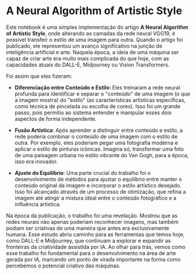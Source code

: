 # A Neural Algorithm of Artistic Style

Este notebook é uma simples implementação do artigo **A Neural Algorithm of Artistic Style**, onde alterando as camadas da rede neural VGG19, é possível transfeir o estilo de uma imagem para outra. Quando o artigo foi publicado, ele representou um avanço significativo na junção de inteligência artificial e arte. Naquela época, a ideia de uma máquina ser capaz de criar arte era muito mais complicada do que hoje, com as capacidades atuais do DALL-E, Midjourney ou Vision Transformers.

Foi assim que eles fizeram:

* **Diferenciação entre Conteúdo e Estilo**: Eles treinaram a rede neural profunda para identificar e separar o "conteúdo" de uma imagem (o que a imagem mostra) do "estilo" (as características artísticas específicas, como técnica de pincelada ou escolha de cores). Isso foi um grande passo, pois permitiu ao sistema entender e manipular esses dois aspectos de forma independente.

* **Fusão Artística**: Após aprender a distinguir entre conteúdo e estilo, a rede poderia combinar o conteúdo de uma imagem com o estilo de outra. Por exemplo, eles poderiam pegar uma fotografia moderna e aplicar o estilo de pinturas icônicas. Imagina só, transformar uma foto de uma paisagem urbana no estilo vibrante do Van Gogh, para a época, isso era inovador.

* **Ajuste do Equilíbrio**: Uma parte crucial do trabalho foi o desenvolvimento de métodos para ajustar o equilíbrio entre manter o conteúdo original da imagem e incorporar o estilo artístico desejado. Isso foi alcançado através de um processo de otimização, que refina a imagem até atingir a mistura ideal entre o conteúdo fotográfico e a influência artística.

Na época da publicação, o trabalho foi uma revelação. Mostrou que as redes neurais não apenas poderiam reconhecer imagens, mas também podiam ser criativas de uma maneira que antes era exclusivamente humana. Esse estudo abriu caminho para as ferramentas que temos hoje, como DALL-E e Midjourney, que continuam a explorar e expandir as fronteiras da criatividade assistida por IA. Ao olhar para trás, vemos como esse trabalho foi fundamental para o desenvolvimento na área de arte gerada por IA, marcando um ponto de virada importante na forma como percebemos o potencial criativo das máquinas.
